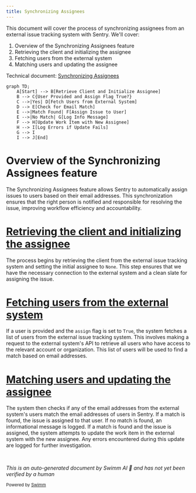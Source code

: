 ```yaml
---
title: Synchronizing Assignees
---
```

This document will cover the process of synchronizing assignees from an external issue tracking system with Sentry. We'll cover:

1. Overview of the Synchronizing Assignees feature
2. Retrieving the client and initializing the assignee
3. Fetching users from the external system
4. Matching users and updating the assignee

Technical document: <SwmLink doc-title="Synchronizing Assignees">[Synchronizing Assignees](/.swm/synchronizing-assignees.8gdxh8z4.sw.md)</SwmLink>

```mermaid
graph TD;
    A[Start] --> B[Retrieve Client and Initialize Assignee]
    B --> C{User Provided and Assign Flag True?}
    C -->|Yes| D[Fetch Users from External System]
    D --> E[Check for Email Match]
    E -->|Match Found| F[Assign Issue to User]
    E -->|No Match| G[Log Info Message]
    F --> H[Update Work Item with New Assignee]
    H --> I[Log Errors if Update Fails]
    G --> I
    I --> J[End]
```

# Overview of the Synchronizing Assignees feature

The Synchronizing Assignees feature allows Sentry to automatically assign issues to users based on their email addresses. This synchronization ensures that the right person is notified and responsible for resolving the issue, improving workflow efficiency and accountability.

# [Retrieving the client and initializing the assignee](https://app.swimm.io/repos/Z2l0aHViJTNBJTNBc2VudHJ5LWRlbW8tMSUzQSUzQVN3aW1tLURlbW8=/docs/8gdxh8z4#sync_assignee_outbound)

The process begins by retrieving the client from the external issue tracking system and setting the initial assignee to `None`. This step ensures that we have the necessary connection to the external system and a clean slate for assigning the issue.

# [Fetching users from the external system](https://app.swimm.io/repos/Z2l0aHViJTNBJTNBc2VudHJ5LWRlbW8tMSUzQSUzQVN3aW1tLURlbW8=/docs/8gdxh8z4#get_users)

If a user is provided and the `assign` flag is set to `True`, the system fetches a list of users from the external issue tracking system. This involves making a request to the external system's API to retrieve all users who have access to the relevant account or organization. This list of users will be used to find a match based on email addresses.

# [Matching users and updating the assignee](https://app.swimm.io/repos/Z2l0aHViJTNBJTNBc2VudHJ5LWRlbW8tMSUzQSUzQVN3aW1tLURlbW8=/docs/8gdxh8z4#sync_assignee_outbound)

The system then checks if any of the email addresses from the external system's users match the email addresses of users in Sentry. If a match is found, the issue is assigned to that user. If no match is found, an informational message is logged. If a match is found and the issue is assigned, the system attempts to update the work item in the external system with the new assignee. Any errors encountered during this update are logged for further investigation.

&nbsp;

*This is an auto-generated document by Swimm AI 🌊 and has not yet been verified by a human*

<SwmMeta version="3.0.0" repo-id="Z2l0aHViJTNBJTNBc2VudHJ5LWRlbW8tMSUzQSUzQVN3aW1tLURlbW8=" repo-name="sentry-demo-1" doc-type="product-flows"><sup>Powered by [Swimm](/)</sup></SwmMeta>

